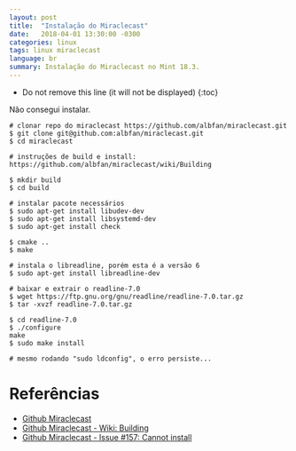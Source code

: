 ```yaml
---
layout: post
title:  "Instalação do Miraclecast"
date:   2018-04-01 13:30:00 -0300
categories: linux
tags: linux miraclecast
language: br
summary: Instalação do Miraclecast no Mint 18.3.
---
```


* Do not remove this line (it will not be displayed)
{:toc}

Não consegui instalar.

```shell
# clonar repo do miraclecast https://github.com/albfan/miraclecast.git
$ git clone git@github.com:albfan/miraclecast.git
$ cd miraclecast

# instruções de build e install: https://github.com/albfan/miraclecast/wiki/Building

$ mkdir build
$ cd build

# instalar pacote necessários
$ sudo apt-get install libudev-dev
$ sudo apt-get install libsystemd-dev
$ sudo apt-get install check

$ cmake ..
$ make

# instala o libreadline, porém esta é a versão 6
$ sudo apt-get install libreadline-dev

# baixar e extrair o readline-7.0
$ wget https://ftp.gnu.org/gnu/readline/readline-7.0.tar.gz
$ tar -xvzf readline-7.0.tar.gz

$ cd readline-7.0
$ ./configure
make
$ sudo make install

# mesmo rodando "sudo ldconfig", o erro persiste...
```


# Referências

- [Github Miraclecast](https://github.com/albfan/miraclecast)
- [Github Miraclecast - Wiki: Building](https://github.com/albfan/miraclecast/wiki/Building)
- [Github Miraclecast - Issue #157: Cannot install](https://github.com/albfan/miraclecast/issues/157#issuecomment-266254341)
